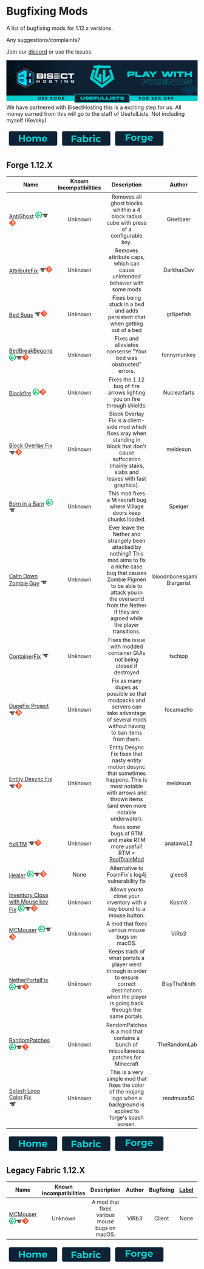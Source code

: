 # Bugfixing Mods

A list of bugfixing mods for 1.12.x versions.

Any suggestions/complaints?

Join our [discord](https://discord.gg/8nzHYhVUQS) or use the issues.

[![Bisect Hosting Image](/images/promo.png)](https://bisecthosting.com/UsefulLists)
We have partnered with BisectHosting this is a exciting step for us. All money earned from this will go to the staff of UsefulLists, Not including myself (Kevsky)

[![Home](/images/button_small/home.png)](/README.md)[![Fabric](/images/button_small/fabric.png)](#fabric-112x)[![Forge](/images/button_small/forge.png)](#forge-112x)

## Forge 1.12.X

| Name | Known Incompatibilities | Description | Author | Bugfixing | [Label](/README.md#labels) | License |
| --- | :---: | :---: | :---: | :---: | :---: | :---: |
| [AntiGhost](https://www.curseforge.com/minecraft/mc-mods/antighost) [![Modrinth Logo](/images/platform_icons/Modrinth.png)](https://modrinth.com/mod/antighost)[![CurseForge Logo](/images/platform_icons/CurseForge.png)](https://www.curseforge.com/minecraft/mc-mods/antighost)[![Github Logo](/images/platform_icons/Github.png)](https://github.com/gbl/AntiGhost) | Unknown | Removes all ghost blocks whithin a 4 block radius cube with press of a configurable key. | Giselbaer | Client | None | [MIT](/licenses/Licenses.md#mit)
| [AttributeFix](https://www.curseforge.com/minecraft/mc-mods/attributefix) [![CurseForge Logo](/images/platform_icons/CurseForge.png)](https://www.curseforge.com/minecraft/mc-mods/attributefix)[![Github Logo](/images/platform_icons/Github.png)](https://github.com/Darkhax-Minecraft/AttributeFix) | Unknown | Removes attribute caps, which can cause unintended behavior with some mods | DarkhaxDev | Server | None | [LGPL-3.0](/licenses/Licenses.md#lgpl-30)
| [Bed Bugs](https://www.curseforge.com/minecraft/mc-mods/bed-bugs) [![CurseForge Logo](/images/platform_icons/CurseForge.png)](https://www.curseforge.com/minecraft/mc-mods/bed-bugs)[![Github Logo](/images/platform_icons/Github.png)](https://github.com/gr8pefish/BedBugs) | Unknown | Fixes being stuck in a bed and adds persistent chat when getting out of a bed | gr8pefish | Both | None | [MIT](/licenses/Licenses.md#mit) 
| [BedBreakBegone](https://modrinth.com/mod/bedbreakbegone) [![Modrinth Logo](/images/platform_icons/Modrinth.png)](https://modrinth.com/mod/bedbreakbegone)[![CurseForge Logo](/images/platform_icons/CurseForge.png)](https://www.curseforge.com/minecraft/mc-mods/bedbreakbegone)[![Github Logo](/images/platform_icons/Github.png)](https://github.com/fonnymunkey/BedBreakBegone) | Unknown | Fixes and alleviates nonsense "Your bed was obstructed" errors. | fonnymunkey | Both | None | [MIT](/licenses/Licenses.md#mit) 
| [Blockfire](https://modrinth.com/mod/blockfire) [![Modrinth Logo](/images/platform_icons/Modrinth.png)](https://modrinth.com/mod/blockfire)[![Github Logo](/images/platform_icons/Github.png)](https://github.com/TwilightFlower/blockfire) | Unknown | Fixes the 1.12 bug of fire arrows lighting you on fire through shields. | Nuclearfarts | Server | None | [LGPL-3.0](/licenses/Licenses.md#lgpl-30)
| [Block Overlay Fix](https://www.curseforge.com/minecraft/mc-mods/block-overlay-fix) [![CurseForge Logo](/images/platform_icons/CurseForge.png)](https://www.curseforge.com/minecraft/mc-mods/block-overlay-fix)[![Github Logo](/images/platform_icons/Github.png)](https://github.com/Meldexun/BlockOverlayFix) | Unknown | Block Overlay Fix is a client-side mod which fixes xray when standing in block that don't cause suffocation (mainly stairs, slabs and leaves with fast graphics). | meldexun | Client | None | [MIT](/licenses/Licenses.md#mit) 
| [Born in a Barn](https://modrinth.com/mod/born-in-a-barn) [![Modrinth Logo](/images/platform_icons/Modrinth.png)](https://modrinth.com/mod/born-in-a-barn)[![CurseForge Logo](/images/platform_icons/CurseForge.png)](https://www.curseforge.com/minecraft/mc-mods/born-in-a-barn) | Unknown | This mod fixes a Minecraft bug where Village doors keep chunks loaded. | Speiger | Server | None | [All Rights Reserved](/licenses/Licenses.md#all-rights-reserved)
| [Calm Down Zombie Guy](https://www.curseforge.com/minecraft/mc-mods/calm-down-zombie-guy) [![CurseForge Logo](/images/platform_icons/CurseForge.png)](https://www.curseforge.com/minecraft/mc-mods/calm-down-zombie-guy) | Unknown | Ever leave the Nether and strangely been attacked by nothing? This mod aims to fix a niche case bug that causes Zombie Pigmen to be able to attack you in the overworld from the Nether if they are agroed while the player transitions. | bloodnbonesgaming, Blargerist | Both | None | [All Rights Reserved](/licenses/Licenses.md#all-rights-reserved)
| [ContainerFix](https://www.curseforge.com/minecraft/mc-mods/containerfix) [![CurseForge Logo](/images/platform_icons/CurseForge.png)](https://www.curseforge.com/minecraft/mc-mods/containerfix) | Unknown | Fixes the issue with modded container GUIs not being closed if destroyed | tschipp | Server | None | [All Rights Reserved](/licenses/Licenses.md#all-rights-reserved)
| [DupeFix Project](https://www.curseforge.com/minecraft/mc-mods/dupefix-project) [![CurseForge Logo](/images/platform_icons/CurseForge.png)](https://www.curseforge.com/minecraft/mc-mods/dupefix-project)[![Github Logo](/images/platform_icons/Github.png)](https://github.com/focamacho/DupeFix-Project) | Unknown | Fix as many dupes as possible so that modpacks and servers can take advantage of several mods without having to ban items from them. | focamacho | Both | None | [MIT](/licenses/Licenses.md#mit) 
| [Entity Desync Fix](https://www.curseforge.com/minecraft/mc-mods/entity-desync-fix) [![CurseForge Logo](/images/platform_icons/CurseForge.png)](https://www.curseforge.com/minecraft/mc-mods/entity-desync-fix)[![Github Logo](/images/platform_icons/Github.png)](https://github.com/Meldexun/EntityDesyncFix) | Unknown | Entity Desync Fix fixes that nasty entity motion desync that sometimes happens. This is most notable with arrows and thrown items (and even more notable underwater). | meldexun | Both | None | [MIT](/licenses/Licenses.md#mit) 
| [fixRTM](https://www.curseforge.com/minecraft/mc-mods/fixrtm) [![CurseForge Logo](/images/platform_icons/CurseForge.png)](https://www.curseforge.com/minecraft/mc-mods/fixrtm)[![Github Logo](/images/platform_icons/Github.png)](https://github.com/fixrtm/fixRTM) | Unknown | fixes some bugs of RTM and make RTM more useful! RTM = [RealTrainMod](https://www.curseforge.com/minecraft/mc-mods/realtrainmod) | anatawa12 | Both | None | [LGPL-3.0](/licenses/Licenses.md#lgpl-30)
| [Healer](https://modrinth.com/mod/healer) [![Modrinth Logo](/images/platform_icons/Modrinth.png)](https://modrinth.com/mod/healer)[![CurseForge Logo](/images/platform_icons/CurseForge.png)](https://www.curseforge.com/minecraft/mc-mods/healer)[![Github Logo](/images/platform_icons/Github.png)](https://github.com/Glease/Healer/) | None |  Alternative to FoamFix's log4j vulnerability fix | gleee8 | Both | None | [MIT](/licenses/Licenses.md#mit)
| [Inventory Close with Mouse key Fix](https://modrinth.com/mod/invclosefix) [![Modrinth Logo](/images/platform_icons/Modrinth.png)](https://modrinth.com/mod/invclosefix)[![CurseForge Logo](/images/platform_icons/CurseForge.png)](https://www.curseforge.com/minecraft/mc-mods/inventory-close-fix)[![Github Logo](/images/platform_icons/Github.png)](https://github.com/KosmX/open-close-inventory)| Unknown | Allows you to close your inventory with a key bound to a mouse button. | KosmX | Client | None | [The Unilicense](/licenses/Licenses.md#the-unilicense)
| [MCMouser](https://modrinth.com/mod/mcmouser) [![Modrinth Logo](/images/platform_icons/Modrinth.png)](https://modrinth.com/mod/mcmouser)[![CurseForge Logo](/images/platform_icons/CurseForge.png)](https://www.curseforge.com/minecraft/mc-mods/mcmouser)[![Github Logo](/images/platform_icons/Github.png)](https://github.com/MinecraftMachina/McMouser) | Unknown |  A mod that fixes various mouse bugs on macOS. | ViRb3 | Client | None | [All Rights Reserved](/licenses/Licenses.md#all-rights-reserved)
| [NetherPortalFix](https://modrinth.com/mod/netherportalfix) [![Modrinth Logo](/images/platform_icons/Modrinth.png)](https://modrinth.com/mod/netherportalfix)[![CurseForge Logo](/images/platform_icons/CurseForge.png)](https://www.curseforge.com/minecraft/mc-mods/netherportalfix)[![Github Logo](/images/platform_icons/Github.png)](https://github.com/TwelveIterationMods/NetherPortalFix)| Unknown | Keeps track of what portals a player went through in order to ensure correct destinations when the player is going back through the same portals. | BlayTheNinth | Server | None | [All Rights Reserved](/licenses/Licenses.md#all-rights-reserved)
| [RandomPatches](https://modrinth.com/mod/randompatches) [![Modrinth Logo](/images/platform_icons/Modrinth.png)](https://modrinth.com/mod/randompatches)[![CurseForge Logo](/images/platform_icons/CurseForge.png)](https://www.curseforge.com/minecraft/mc-mods/randompatches-forge)[![Github Logo](/images/platform_icons/Github.png)](https://github.com/TheRandomLabs/RandomPatches) | Unknown | RandomPatches is a mod that contains a bunch of miscellaneous patches for Minecraft | TheRandomLabs | Both | None | [MIT](/licenses/Licenses.md#mit) 
| [Splash Logo Color Fix](https://www.curseforge.com/minecraft/mc-mods/splash-logo-color-fix)<br>[<img src=/images/curseforge.png height=18>](https://www.curseforge.com/minecraft/mc-mods/splash-logo-color-fix) | Unknown | This is a very simple mod that fixes the color of the mojang logo when a background is applied to forge's spash screen. | modmuss50 | Client | None | [All Rights Reserved](/license/Licenses.md#all-rights-reserved)

[![Home](/images/button_small/home.png)](/README.md)[![Fabric](/images/button_small/fabric.png)](#fabric-112x)[![Forge](/images/button_small/forge.png)](#forge-112x)

## Legacy Fabric 1.12.X

| Name | Known Incompatibilities | Description | Author | Bugfixing | [Label](/README.md#labels) | License |
| --- | :---: | :---: | :---: | :---: | :---: | :---: |
| [MCMouser](https://modrinth.com/mod/mcmouser) [![Modrinth Logo](/images/platform_icons/Modrinth.png)](https://modrinth.com/mod/mcmouser)[![CurseForge Logo](/images/platform_icons/CurseForge.png)](https://www.curseforge.com/minecraft/mc-mods/mcmouser)[![Github Logo](/images/platform_icons/Github.png)](https://github.com/MinecraftMachina/McMouser) | Unknown |  A mod that fixes various mouse bugs on macOS. | ViRb3 | Client | None | [All Rights Reserved](/licenses/Licenses.md#all-rights-reserved)

[![Home](/images/button_small/home.png)](/README.md)[![Fabric](/images/button_small/fabric.png)](#fabric-112x)[![Forge](/images/button_small/forge.png)](#forge-112x)
